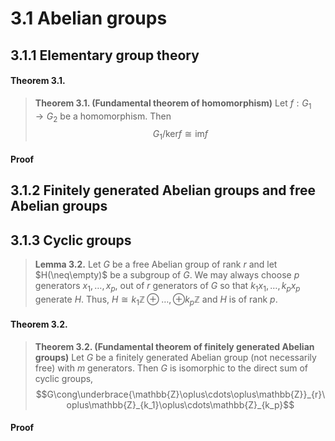 # 3.1 Abelian groups

## 3.1.1 Elementary group theory

<!-- tabs:start -->

#### **Theorem 3.1.**

> **Theorem 3.1. (Fundamental theorem of homomorphism)** Let $f : G_1 \rightarrow G_2$ be a homomorphism. Then
> $$G_1 /\text{ker} f\cong\text{im} f$$
> 
#### **Proof**


<!-- tabs:end -->


## 3.1.2 Finitely generated Abelian groups and free Abelian groups

## 3.1.3 Cyclic groups

> **Lemma 3.2.** Let $G$ be a free Abelian group of rank $r$ and let $H(\neq\empty)$ be a subgroup of $G$. We may always choose $p$ generators $x_1,\dots,x_p$, out of $r$ generators of $G$ so that $k_1 x_1,\dots,k_p x_p$ generate $H$. Thus, $H\cong k_1 \mathbb{Z}\oplus\dots,\oplus k_p \mathbb{Z}$ and $H$ is of rank $p$.

<!-- tabs:start -->

#### **Theorem 3.2.**

> **Theorem 3.2. (Fundamental theorem of finitely generated Abelian groups)** Let $G$ be a finitely generated Abelian group (not necessarily free) with $m$ generators. Then $G$ is isomorphic to the direct sum of cyclic groups,
> $$G\cong\underbrace{\mathbb{Z}\oplus\cdots\oplus\mathbb{Z}}_{r}\oplus\mathbb{Z}_{k_1}\oplus\cdots\mathbb{Z}_{k_p}$$

#### **Proof**


<!-- tabs:end -->